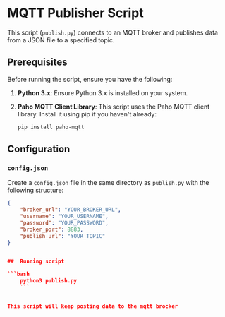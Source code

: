 # MQTT Publisher Script

This script (`publish.py`) connects to an MQTT broker and publishes data from a JSON file to a specified topic.

## Prerequisites

Before running the script, ensure you have the following:

1. **Python 3.x**: Ensure Python 3.x is installed on your system.
2. **Paho MQTT Client Library**: This script uses the Paho MQTT client library. Install it using pip if you haven't already:

    ```bash
    pip install paho-mqtt
    ```

## Configuration

### `config.json`

Create a `config.json` file in the same directory as `publish.py` with the following structure:

```json
{
    "broker_url": "YOUR_BROKER_URL",
    "username": "YOUR_USERNAME",
    "password": "YOUR_PASSWORD",
    "broker_port": 8883,
    "publish_url": "YOUR_TOPIC"
}


##  Running script 

```bash
    python3 publish.py
    ```


This script will keep posting data to the mqtt brocker 